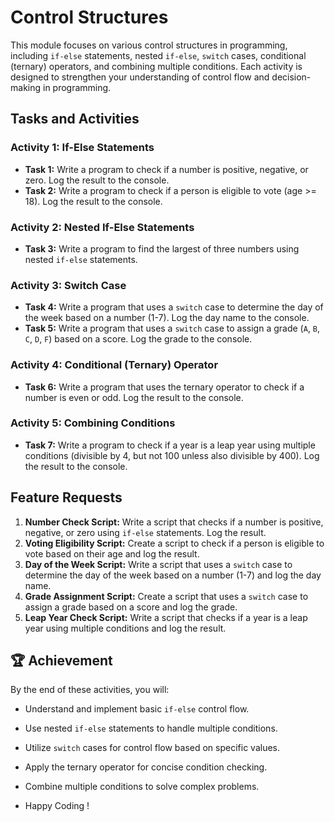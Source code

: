 # Control Structures

This module focuses on various control structures in programming, including `if-else` statements, nested `if-else`, `switch` cases, conditional (ternary) operators, and combining multiple conditions. Each activity is designed to strengthen your understanding of control flow and decision-making in programming.

## Tasks and Activities

### Activity 1: If-Else Statements
- **Task 1:** Write a program to check if a number is positive, negative, or zero. Log the result to the console.
- **Task 2:** Write a program to check if a person is eligible to vote (age >= 18). Log the result to the console.

### Activity 2: Nested If-Else Statements
- **Task 3:** Write a program to find the largest of three numbers using nested `if-else` statements.

### Activity 3: Switch Case
- **Task 4:** Write a program that uses a `switch` case to determine the day of the week based on a number (1-7). Log the day name to the console.
- **Task 5:** Write a program that uses a `switch` case to assign a grade (`A`, `B`, `C`, `D`, `F`) based on a score. Log the grade to the console.

### Activity 4: Conditional (Ternary) Operator
- **Task 6:** Write a program that uses the ternary operator to check if a number is even or odd. Log the result to the console.

### Activity 5: Combining Conditions
- **Task 7:** Write a program to check if a year is a leap year using multiple conditions (divisible by 4, but not 100 unless also divisible by 400). Log the result to the console.

## Feature Requests

1. **Number Check Script:** Write a script that checks if a number is positive, negative, or zero using `if-else` statements. Log the result.
2. **Voting Eligibility Script:** Create a script to check if a person is eligible to vote based on their age and log the result.
3. **Day of the Week Script:** Write a script that uses a `switch` case to determine the day of the week based on a number (1-7) and log the day name.
4. **Grade Assignment Script:** Create a script that uses a `switch` case to assign a grade based on a score and log the grade.
5. **Leap Year Check Script:** Write a script that checks if a year is a leap year using multiple conditions and log the result.

## 🏆 Achievement

By the end of these activities, you will:
- Understand and implement basic `if-else` control flow.
- Use nested `if-else` statements to handle multiple conditions.
- Utilize `switch` cases for control flow based on specific values.
- Apply the ternary operator for concise condition checking.
- Combine multiple conditions to solve complex problems.


- Happy Coding !